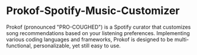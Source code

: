 # Prokof-Spotify-Music-Customizer
Prokof (pronounced "PRO-COUGHED") is a Spotify curator that customizes song recommendations based on your listening preferences. Implementing various coding languages and frameworks, Prokof is designed to be multi-functional, personalizable, yet still easy to use. 
